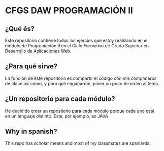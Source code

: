 # CFGS DAW PROGRAMACIÓN II

## ¿Qué és?
Este repositorio contiene todos los ejercios que estoy realizando en el módulo de Programación II en el Ciclo Formativo de Grado Superior en Desarrollo de Aplicaciones Web.

## ¿Para qué sirve?
La función de este repositorio es compartir el código con mis compañeros de clase así cómo, y para qué engañarme, poner un poco de orden al tema.

## ¿Un repositorio para cada módulo?
He decidido crear un repositorio para cada módulo porque cada uno está en un lenguaje distinto. Este, por ejemplo, es JAVA

## Why in spanish?
This repo has scholar means and most of my classmates are spaniards.